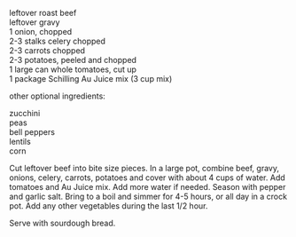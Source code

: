 ---
---

leftover roast beef  
leftover gravy  
1 onion, chopped  
2-3 stalks celery chopped  
2-3 carrots chopped  
2-3 potatoes, peeled and chopped  
1 large can whole tomatoes, cut up  
1 package Schilling Au Juice mix (3 cup mix)  

other optional ingredients:  

zucchini  
peas  
bell peppers  
lentils  
corn 


Cut leftover beef into bite size pieces. In a large pot, combine beef, gravy, onions, celery, 
carrots, potatoes and cover with about 4 cups of water. Add tomatoes and Au Juice mix. Add 
more water if needed. Season with pepper and garlic salt. Bring to a boil and simmer for 4-5 
hours, or all day in a crock pot. Add any other vegetables during the last 1/2 hour. 

Serve with sourdough bread.
